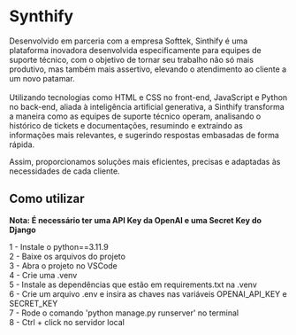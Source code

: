 <h1>Synthify</h1>

Desenvolvido em parceria com a empresa Softtek,  Sinthify é uma plataforma inovadora desenvolvida especificamente para  equipes de suporte técnico,
com o objetivo de tornar seu trabalho não só mais produtivo, mas também mais assertivo, elevando o atendimento ao  cliente a um novo patamar.
 <br><br>Utilizando tecnologias como HTML e CSS no front-end, JavaScript e Python no back-end, aliada à inteligência artificial generativa, 
a Sinthify transforma a maneira como as equipes de suporte técnico operam, analisando o histórico de tickets e documentações, 
resumindo e extraindo as informações mais relevantes, e sugerindo  respostas embasadas de forma rápida.

Assim, proporcionamos soluções  mais eficientes, precisas e adaptadas às necessidades de cada cliente.

<h2>Como utilizar</h2>

<b>Nota: É necessário ter uma API Key da OpenAI e uma Secret Key do Django</b>

1 - Instale o python==3.11.9
<br>2 - Baixe os arquivos do projeto
<br>3 - Abra o projeto no VSCode
<br>4 - Crie uma .venv
<br>5 - Instale as dependências que estão em requirements.txt na .venv
<br>6 - Crie um arquivo .env e insira as chaves nas variáveis OPENAI_API_KEY e SECRET_KEY
<br>7 - Rode o comando 'python manage.py runserver' no terminal
<br>8 - Ctrl + click no servidor local
 
 
